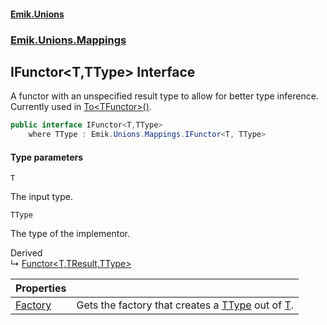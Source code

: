 #### [Emik.Unions](index.md 'index')
### [Emik.Unions.Mappings](Emik.Unions.Mappings.md 'Emik.Unions.Mappings')

## IFunctor<T,TType> Interface

A functor with an unspecified result type to allow for better type inference.  
Currently used in [To&lt;TFunctor&gt;()](Functor_T,TResult,TType_.To_TFunctor_().md 'Emik.Unions.Mappings.Functor<T,TResult,TType>.To<TFunctor>()').

```csharp
public interface IFunctor<T,TType>
    where TType : Emik.Unions.Mappings.IFunctor<T, TType>
```
#### Type parameters

<a name='Emik.Unions.Mappings.IFunctor_T,TType_.T'></a>

`T`

The input type.

<a name='Emik.Unions.Mappings.IFunctor_T,TType_.TType'></a>

`TType`

The type of the implementor.

Derived  
&#8627; [Functor&lt;T,TResult,TType&gt;](Functor_T,TResult,TType_.md 'Emik.Unions.Mappings.Functor<T,TResult,TType>')

| Properties | |
| :--- | :--- |
| [Factory](IFunctor_T,TType_.Factory.md 'Emik.Unions.Mappings.IFunctor<T,TType>.Factory') | Gets the factory that creates a [TType](IFunctor_T,TType_.md#Emik.Unions.Mappings.IFunctor_T,TType_.TType 'Emik.Unions.Mappings.IFunctor<T,TType>.TType') out of [T](IFunctor_T,TType_.md#Emik.Unions.Mappings.IFunctor_T,TType_.T 'Emik.Unions.Mappings.IFunctor<T,TType>.T'). |
